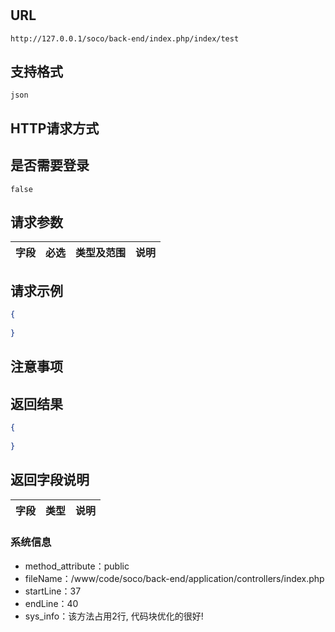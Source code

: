 # 

##  URL
    http://127.0.0.1/soco/back-end/index.php/index/test

##  支持格式
    json

##  HTTP请求方式
    

##  是否需要登录
    false

##  请求参数
| 字段                     |   必选            |   类型及范围    | 说明                               |
|:-------------------------|:----------------- |:----------------|:-----------------------------------|


##  请求示例
```json
{
    
}
```

##  注意事项
    

##  返回结果
```json
{
    
}
```

##  返回字段说明
| 字段                     |   类型           | 说明                               |
|:-------------------------|:-----------------|:-----------------------------------|


### 系统信息
- method_attribute：public
- fileName：/www/code/soco/back-end/application/controllers/index.php
- startLine：37
- endLine：40
- sys_info：该方法占用2行, 代码块优化的很好!
